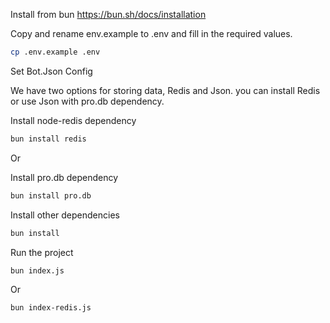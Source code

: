 <!-- install bun -->
Install from bun https://bun.sh/docs/installation
<!-- install bun end -->
 
<!-- copy and rename env.example -->
Copy and rename env.example to .env and fill in the required values.
```bash
cp .env.example .env
```
Set Bot.Json Config

We have two options for storing data, Redis and Json. you can install Redis or use Json with pro.db dependency.

Install node-redis dependency
```bash
bun install redis
```
Or

Install pro.db dependency
```bash
bun install pro.db
```

Install other dependencies
```bash
bun install
```

Run the project
```bash
bun index.js
```
Or
```bash
bun index-redis.js
```